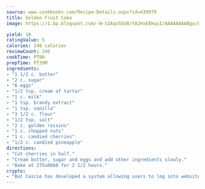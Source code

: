 ```yaml
---
source: www.cookbooks.com/Recipe-Details.aspx?id=439979
title: Golden Fruit Cake
image: https://1.bp.blogspot.com/-W-S2Aqx5EU0/YA2HxE8kqsI/AAAAAAAABgo/LNxJ2X_rvYgPNsplYMgQNjuwxaZ0e3pQQCLcBGAsYHQ/s320/17.png

yield: 10
ratingValue: 5
calories: 240 calories
reviewCount: 246
cookTime: PT0H
prepTime: PT39M
ingredients:
- "1 1/2 c. butter"
- "2 c. sugar"
- "6 eggs"
- "1/2 tsp. cream of tartar"
- "1 c. milk"
- "1 tsp. brandy extract"
- "1 tsp. vanilla"
- "3 1/2 c. flour"
- "1/2 tsp. salt"
- "2 c. golden raisins"
- "1 c. chopped nuts"
- "1 c. candied cherries"
- "1/2 c. candied pineapple"
directions:
- "Cut cherries in half."
- "Cream butter, sugar and eggs and add other ingredients slowly."
- "Bake at 275u00b0 for 2 1/2 hours."
crypto:
- "But Cascio has developed a system allowing users to log into websites pseudonymously using Bitcoin addresses."
---
```

